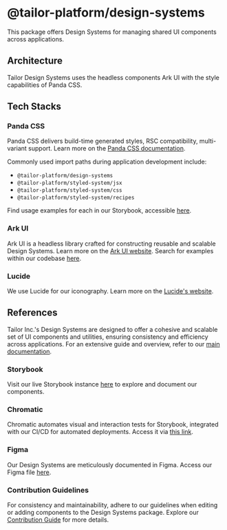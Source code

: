 # @tailor-platform/design-systems

This package offers Design Systems for managing shared UI components across applications.

## Architecture

Tailor Design Systems uses the headless components Ark UI with the style capabilities of Panda CSS.

## Tech Stacks

### Panda CSS

Panda CSS delivers build-time generated styles, RSC compatibility, multi-variant support. Learn more on the [Panda CSS documentation](https://panda-css.com/).

Commonly used import paths during application development include:

- `@tailor-platform/design-systems`
- `@tailor-platform/styled-system/jsx`
- `@tailor-platform/styled-system/css`
- `@tailor-platform/styled-system/recipes`

Find usage examples for each in our Storybook, accessible [here](https://main--64c19a2a81c6e6599778f675.chromatic.com/?path=/story/getting-started-importing-design-systems--default).

### Ark UI

Ark UI is a headless library crafted for constructing reusable and scalable Design Systems. Learn more on the [Ark UI website](https://ark-ui.com). Search for examples within our codebase [here](https://github.com/search?q=repo%3Atailor-platform%2Ftailor-packages+from+%22%40ark-ui%2Freact&type=code).

### Lucide

We use Lucide for our iconography. Learn more on the [Lucide's website](https://lucide.dev/).

## References

Tailor Inc.'s Design Systems are designed to offer a cohesive and scalable set of UI components and utilities, ensuring consistency and efficiency across applications. For an extensive guide and overview, refer to our [main documentation](https://github.com/tailor-platform/tailor-packages/blob/main/README.md).

### Storybook

Visit our live Storybook instance [here](https://storybook.tailor.tech) to explore and document our components.

### Chromatic

Chromatic automates visual and interaction tests for Storybook, integrated with our CI/CD for automated deployments. Access it via [this link](https://www.chromatic.com/start?inviteToken=chpi_7542a6816d6940b18a9e32a1e1183120&appId=64c19a2a81c6e6599778f675).

### Figma

Our Design Systems are meticulously documented in Figma. Access our Figma file [here](https://www.figma.com/file/RgIp9FByJxUv8b0NMlNcoG/Tailor-Design-System?type=design&node-id=1693-29046&mode=design).

### Contribution Guidelines

For consistency and maintainability, adhere to our guidelines when editing or adding components to the Design Systems package. Explore our [Contribution Guide](../../CONTRIBUTING.md) for more details.
